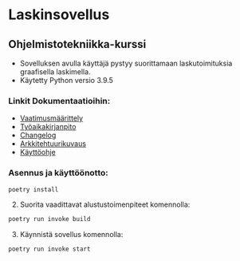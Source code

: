 # Laskinsovellus

## Ohjelmistotekniikka-kurssi

- Sovelluksen avulla käyttäjä pystyy suorittamaan laskutoimituksia graafisella laskimella.
- Käytetty Python versio 3.9.5

### Linkit Dokumentaatioihin:

- [Vaatimusmäärittely](https://github.com/Tartsi/ot-harjoitustyo/blob/master/dokumentaatio/vaatimusmaarittely.md) 
- [Työaikakirjanpito](https://github.com/Tartsi/ot-harjoitustyo/blob/master/dokumentaatio/tyoaikakirjanpito.md)
- [Changelog](https://github.com/Tartsi/ot-harjoitustyo/blob/master/dokumentaatio/changelog.md)
- [Arkkitehtuurikuvaus](https://github.com/Tartsi/ot-harjoitustyo/blob/master/dokumentaatio/arkkitehtuuri.md)
- [Käyttöohje](https://github.com/Tartsi/ot-harjoitustyo/blob/master/dokumentaatio/k%C3%A4ytt%C3%B6ohje.md)

### Asennus ja käyttöönotto:

```bash
poetry install
```

2. Suorita vaadittavat alustustoimenpiteet komennolla:

```bash
poetry run invoke build
```

3. Käynnistä sovellus komennolla:

```bash
poetry run invoke start
```
